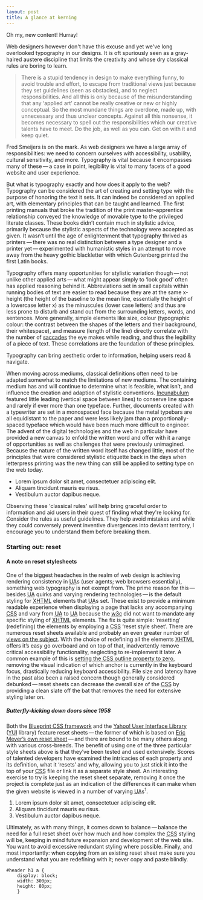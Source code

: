 ```yaml
---
layout: post
title: A glance at kerning
---
```


Oh my, new content! Hurray!

Web designers however don't have this excuse and yet we've long overlooked typography in our designs. It is oft spuriously seen as a gray-haired austere discipline that limits the creativity and whose dry classical rules are boring to learn.

<blockquote cite="Fred Smeijers">
    <p>There is a stupid tendency in design to make everything funny, to avoid trouble and effort, to escape from 	traditional views just because they set guidelines (seen as obstacles), and to neglect responsibilities. And all this is only because of the misunderstanding that any &#8216;applied art&#8217; cannot be really creative or new or highly conceptual. So the most mundane things are overdone, made up, with unnecessary and thus unclear concepts. Against all this nonsense, it becomes necessary to spell out the responsibilities which our creative talents have to meet. Do the job, as well as you can. Get on with it and keep quiet.</p>
</blockquote>

<p>Fred Smeijers is on the mark. As web designers we have a large array of responsibilities: we need to concern ourselves with accessibility, usability, cultural sensitivity, and more. Typography is vital because it encompasses many of these&thinsp;&mdash;&thinsp;a case in point, legibility is vital to many facets of a good website and user experience.</p>

<p>But what is typography exactly and how does it apply to the web? Typography can be considered the art of creating and setting type with the purpose of honoring the text it sets. It can indeed be considered an applied art, with elementary principles that can be taught and learned. The first printing manuals that broke the tradition of the print master&ndash;apprentice relationship conveyed the knowledge of movable type to the privileged literate classes. These books didn&#8217;t contain much in stylistic advice, primarily because the stylistic aspects of the technology were accepted as given. It wasn&#8217;t until the age of enlightenment that typography thrived as printers&thinsp;&mdash;&thinsp;there was no real distinction between a type designer and a printer yet&thinsp;&mdash;&thinsp;experimented with humanistic styles in an attempt to move away from the heavy gothic blackletter with which Gutenberg printed the first Latin books.</p>

<p>Typography offers many opportunities for stylistic variation though&thinsp;&mdash;&thinsp;not unlike other applied arts&thinsp;&mdash;&thinsp;what might appear simply to &#8216;look good&#8217; often has applied reasoning behind it. Abbreviations set in small capitals within running bodies of text are easier to read because they are at the same x-height (the height of the baseline to the mean line, essentially the height of a lowercase letter x) as the minuscules (lower case letters) and thus are less prone to disturb and stand out from the surrounding letters, words, and sentences. More generally, simple elements like size, colour (typographic colour: the contrast between the shapes of the letters and their background, their whitespace), and measure (length of the line) directly correlate with the number of <a href="http://en.wikipedia.org/wiki/Saccade" title="Wikipedia (English): Saccade">saccades</a> the eye makes while reading, and thus the legibility of a piece of text. These correlations are the foundation of these principles.</p>

<span class="calloutRight">Typography can bring aesthetic order to in&shy;for&shy;ma&shy;tion, helping users read <span class="amp">&amp;</span> navigate.</span>
<p>When moving across mediums, classical definitions often need to be adapted somewhat to match the limitations of new mediums. The containing medium has and will continue to determine what is feasible, what isn&#8217;t, and influence the creation and adaption of stylistic conventions. <a href="http://en.wikipedia.org/wiki/Incunabulum" title="Wikipedia (English): Incunabulum">Incunabulum</a> featured little leading (vertical space between lines) to conserve line space and rarely if ever more than one typeface. Further, documents created with a typewriter are set in a monospaced face because the metal typebars are all equidistant to the paper and were less likely jam than a proportionally-spaced typeface which would have been much more difficult to engineer. The advent of the digital technologies and the web in particular have provided a new canvas to enfold the written word and offer with it a range of opportunities as well as challenges that were previously unimagined. Because the nature of the written word itself has changed little, most of the principles that were considered stylistic etiquette back in the days when letterpress printing was the new thing can still be applied to setting type on the web today.</p>

* Lorem ipsum dolor sit amet, consectetuer adipiscing elit.
* Aliquam tincidunt mauris eu risus.
* Vestibulum auctor dapibus neque.


Observing these 'classical rules' will help bring graceful order to information and aid users in their quest of finding what they're looking for. Consider the rules as useful guidelines. They help avoid mistakes and while they could conversely prevent inventive divergences into deviant territory, I encourage you to understand them before breaking them.

### Starting out: reset

#### A note on reset stylesheets

<p>One of the biggest headaches in the realm of web design is achieving rendering consistency in <acronym title="User Agent">UA</acronym>s (user agents; web browsers essentially), something web typography is not exempt from. The prime reason for this&thinsp;&mdash;&thinsp;besides <acronym title="User Agent">UA</acronym> quirks and varying rendering technologies&thinsp;&mdash;&thinsp;is the default styling for <acronym title="eXtensible Hyper Text Markup Language">XHTML</acronym> elements that <acronym title="User Agent">UA</acronym>s set. These exist to provide a minimum readable experience when displaying a page that lacks any accompanying <acronym title="Cascading Style Sheet">CSS</acronym> and vary from <acronym title="User Agent">UA</acronym> to <acronym title="User Agent">UA</acronym> because the <acronym title="World Wide Web Consortium">w3c</acronym> did not want to mandate any specific styling of <acronym title="eXtensible Hyper Text Markup Language">XHTML</acronym> elements. The fix is quite simple: &#8216;resetting&#8217; (redefining) the elements by employing a <acronym title="Cascading Style Sheet">CSS</acronym> &#8216;reset style sheet&#8217;. There are numerous reset sheets available and probably an even greater number of <a href="http://klepas.org/2008/04/26/are-reset-stylesheets-bad/" title="klepas.org: Are reset style sheets bad?">views on the subject</a>. With the choice of redefining all the elements <acronym title="eXtensible Hyper Text Markup Language">XHTML</acronym> offers it&#8217;s easy go overboard and on top of that, inadvertently remove critical accessibility functionality, neglecting to re-implement it later. A common example of this is <a href="http://webaim.org/blog/plague-of-outline-0/" title="webaim.org: Plague of outline: 0">setting the <acronym title="Cascading Style Sheet">CSS</acronym> outline property to zero</a>, removing the visual indication of which anchor is currently in the keyboard focus, drastically reducing keyboard accessibility. File size and latency have in the past also been a raised concern though generally considered debunked&thinsp;&mdash;&thinsp;reset sheets can decrease the overall size of the <acronym title="Cascading Style Sheet">CSS</acronym> by providing a clean slate off the bat that removes the need for extensive styling later on.</p>

##### Butterfly-kicking down doors since 1958

<p>Both the <a href="http://www.blueprintcss.org/" title="Blueprint CSS framework">Blueprint <acronym title="Cascading Style Sheet">CSS</acronym> framework</a> and the <a href="http://developer.yahoo.com/yui/reset/" title="Yahoo! UI Library: Reset CSS">Yahoo! User Interface Library</a> (<acronym title="Yahoo! User Interface">YUI</acronym> library) feature reset sheets&thinsp;&mdash;&thinsp;the former of which is based on <a href="http://meyerweb.com/eric/tools/css/reset/" title="meyerweb.com: CSS Tools: Reset CSS">Eric Meyer&#8217;s own reset sheet</a>&thinsp;&mdash;&thinsp;and there are bound to be many others along with various cross-breeds. The benefit of using one of the three particular style sheets above is that they&#8217;ve been tested and used extensively. Scores of talented developers have examined the intricacies of each property and its definition, what it &#8216;resets&#8217; and why, allowing you to just stick it into the top of your <acronym title="Cascading Style Sheet">CSS</acronym> file or link it as a separate style sheet. An interesting exercise to try is keeping the reset sheet separate, removing it once the project is complete just as an indication of the differences it can make when the given website is viewed in a number of varying <acronym title="User Agent">UA</acronym>s<sup>1</sup>.</p>

1. Lorem ipsum dolor sit amet, consectetuer adipiscing elit.
2. Aliquam tincidunt mauris eu risus.
3. Vestibulum auctor dapibus neque.

<p>Ultimately, as with many things, it comes down to balance&thinsp;&mdash;&thinsp;balance the need for a full reset sheet over how much and how complex the <acronym title="Cascading Style Sheet">CSS</acronym> styling will be, keeping in mind future expansion and development of the web site. You want to avoid excessive redundant styling where possible. Finally, and most importantly: when copying from an existing reset sheet make sure you understand what you are redefining with it; never copy and paste blindly.</p>

<pre><code class="css"><span class="element">#header h1 a</span> { 
	<span class="property">display:</span> <span class="attribute">block;</span>
	<span class="property">width:</span> <span class="attribute">300px;</span>
	<span class="property">height:</span> <span class="attribute">80px;</span>
	}</code></pre>